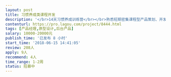 ```yaml
---                
layout: post       
title: 习惯养成类课程开发           
description: '</br>14天习惯养成训练营</br></br>熟悉短期密集课程型产品策划、开发；</br>洞察用户心理；</br>界面开发简洁流畅；</br>内容部分有公司后台及顾问团队支持；</br>熟悉视频内容制作优先</br>'     
contenturl: https://pro.lagou.com/project/8444.html      
tags: [产品经理,原型设计,后台产品]            
salary: 10000-20000元          
publish_time: '已发布 8 小时'         
start_time: '2018-06-15 14:41:05'           
review: 208人                   
apply: 9人                   
recommend: 4人                   
time_range: 1-2周              
status: 招募中                  
---                 
```

